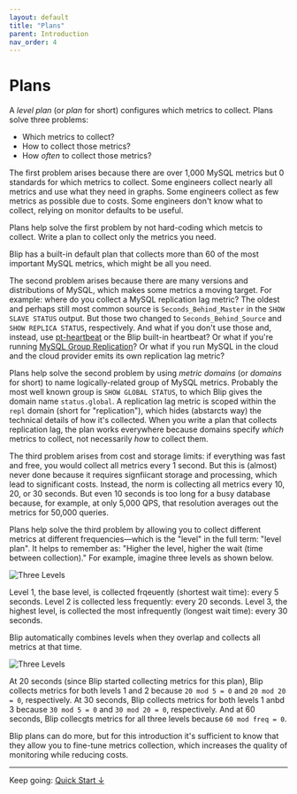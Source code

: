 ```yaml
---
layout: default
title: "Plans"
parent: Introduction
nav_order: 4
---
```


# Plans

A _level plan_ (or _plan_ for short) configures which metrics to collect.
Plans solve three problems:

* Which metrics to collect?
* How to collect those metrics?
* How _often_ to collect those metrics?

The first problem arises because there are over 1,000 MySQL metrics but 0 standards for which metrics to collect.
Some engineers collect nearly all metrics and use what they need in graphs.
Some engineers collect as few metrics as possible due to costs.
Some engineers don't know what to collect, relying on monitor defaults to be useful.

Plans help solve the first problem by not hard-coding which metcis to collect.
Write a plan to collect only the metrics you need.

<div class="note">
Blip has a built-in default plan that collects more than 60 of the most important MySQL metrics, which might be all you need.
</div>

The second problem arises because there are many versions and distributions of MySQL, which makes some metrics a moving target.
For example: where do you collect a MySQL replication lag metric?
The oldest and perhaps still most common source is `Seconds_Behind_Master` in the `SHOW SLAVE STATUS` output.
But those two changed to `Seconds_Behind_Source` and `SHOW REPLICA STATUS`, respectively.
And what if you don't use those and, instead, use [pt-heartbeat](https://www.percona.com/doc/percona-toolkit/LATEST/pt-heartbeat) or the Blip built-in heartbeat?
Or what if you're running [MySQL Group Replication](https://dev.mysql.com/doc/refman/8.0/en/group-replication)?
Or what if you run MySQL in the cloud and the cloud provider emits its own replication lag metric?

Plans help solve the second problem by using _metric domains_ (or _domains_ for short) to name logically-related group of MySQL metrics.
Probably the most well known group is `SHOW GLOBAL STATUS`, to which Blip gives the domain name `status.global`.
A replication lag metric is scoped within the `repl` domain (short for "replication"), which hides (abstarcts way) the technical details of how it's collected.
When you write a plan that collects replication lag, the plan works everywhere because domains specify _which_ metrics to collect, not necessarily _how_ to collect them.

The third problem arises from cost and storage limits: if everything was fast and free, you would collect all metrics every 1 second.
But this is (almost) never done because it requires signfiicant storage and processing, which lead to significant costs.
Instead, the norm is collecting all metrics every 10, 20, or 30 seconds.
But even 10 seconds is too long for a busy database because, for example, at only 5,000 QPS, that resolution averages out the metrics for 50,000 queries.

Plans help solve the third problem by allowing you to collect different metrics at different frequencies&mdash;which is the "level" in the full term: "level plan".
It helps to remember as: "Higher the level, higher the wait (time between collection)."
For example, imagine three levels as shown below.

![Three Levels](/blip/assets/img/three-levels.png)

Level 1, the base level, is collected frqeuently (shortest wait time): every 5 seconds.
Level 2 is collected less frequently: every 20 seconds.
Level 3, the highest level, is collected the most infrequently (longest wait time): every 30 seconds.

Blip automatically combines levels when they overlap and collects all metrics at that time.

![Three Levels](/blip/assets/img/level-times.png)

At 20 seconds (since Blip started collecting metrics for this plan), Blip collects metrics for both levels 1 and 2 because `20 mod 5 = 0` and `20 mod 20 = 0`, respectively.
At 30 seconds, Blip collects metrics for both levels 1 anbd 3 because `30 mod 5 = 0` and `30 mod 20 = 0`, respectively.
And at 60 seconds, Blip collecgts metrics for all three levels because `60 mod freq = 0`.

Blip plans can do more, but for this introduction it's sufficient to know that they allow you to fine-tune metrics collection, which increases the quality of monitoring while reducing costs.

---

Keep going: [Quick Start&nbsp;&darr;](../quick-start/)
